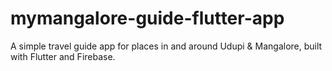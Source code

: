 # mymangalore-guide-flutter-app
A simple travel guide app for places in and around Udupi &amp; Mangalore, built with Flutter and Firebase.
